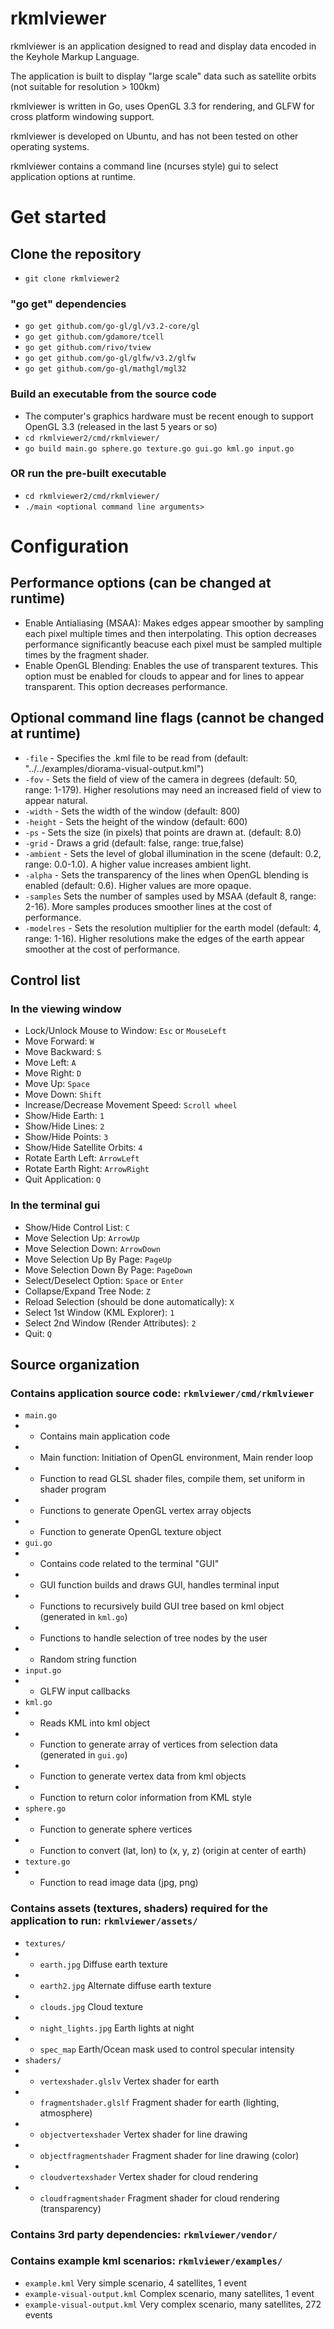 # rkmlviewer

rkmlviewer is an application designed to read and display data encoded in the Keyhole Markup Language.

The application is built to display "large scale" data such as satellite orbits (not suitable for resolution > 100km)

rkmlviewer is written in Go, uses OpenGL 3.3 for rendering, and GLFW for cross platform windowing support.

rkmlviewer is developed on Ubuntu, and has not been tested on other operating systems.

rkmlviewer contains a command line (ncurses style) gui to select application options at runtime.

# Get started
## Clone the repository

* ```git clone rkmlviewer2```

### "go get" dependencies

* ```go get github.com/go-gl/gl/v3.2-core/gl```
* ```go get github.com/gdamore/tcell```
* ```go get github.com/rivo/tview```
* ```go get github.com/go-gl/glfw/v3.2/glfw```
* ```go get github.com/go-gl/mathgl/mgl32```


### Build an executable from the source code

* The computer's graphics hardware must be recent enough to support OpenGL 3.3 (released in the last 5 years or so)
* ```cd rkmlviewer2/cmd/rkmlviewer/```
* ```go build main.go sphere.go texture.go gui.go kml.go input.go```

### OR run the pre-built executable

* ```cd rkmlviewer2/cmd/rkmlviewer/```
* ```./main <optional command line arguments>```

# Configuration

## Performance options (can be changed at runtime)

* Enable Antialiasing (MSAA): Makes edges appear smoother by sampling each pixel multiple times and then interpolating. This option decreases performance significantly beacuse each pixel must be sampled multiple times by the fragment shader.
* Enable OpenGL Blending: Enables the use of transparent textures. This option must be enabled for clouds to appear and for lines to appear transparent. This option decreases performance.

## Optional command line flags (cannot be changed at runtime)

* ```-file``` - Specifies the .kml file to be read from (default: "../../examples/diorama-visual-output.kml")
* ```-fov``` - Sets the field of view of the camera in degrees (default: 50, range: 1-179). Higher resolutions may need an increased field of view to appear natural.
* ```-width``` - Sets the width of the window (default: 800)
* ```-height``` - Sets the height of the window (default: 600)
* ```-ps``` - Sets the size (in pixels) that points are drawn at. (default: 8.0)
* ```-grid``` - Draws a grid (default: false, range: true,false)
* ```-ambient``` - Sets the level of global illumination in the scene (default: 0.2, range: 0.0-1.0). A higher value increases ambient light.
* ```-alpha``` - Sets the transparency of the lines when OpenGL blending is enabled (default: 0.6). Higher values are more opaque.
* ```-samples``` Sets the number of samples used by MSAA (default 8, range: 2-16). More samples produces smoother lines at the cost of performance.
* ```-modelres``` - Sets the resolution multiplier for the earth model (default: 4, range: 1-16). Higher resolutions make the edges of the earth appear smoother at the cost of performance.

## Control list

### In the viewing window

* Lock/Unlock Mouse to Window: ```Esc``` or ```MouseLeft```
* Move Forward: ```W```
* Move Backward: ```S```
* Move Left: ```A```
* Move Right: ```D```
* Move Up: ```Space```
* Move Down: ```Shift```
* Increase/Decrease Movement Speed: ```Scroll wheel```
* Show/Hide Earth: ```1```
* Show/Hide Lines: ```2```
* Show/Hide Points: ```3```
* Show/Hide Satellite Orbits: ```4```
* Rotate Earth Left: ```ArrowLeft```
* Rotate Earth Right: ```ArrowRight```
* Quit Application: ```Q```

### In the terminal gui

* Show/Hide Control List: ```C```
* Move Selection Up: ```ArrowUp```
* Move Selection Down: ```ArrowDown```
* Move Selection Up By Page: ```PageUp```
* Move Selection Down By Page: ```PageDown```
* Select/Deselect Option: ```Space``` or ```Enter```
* Collapse/Expand Tree Node: ```Z```
* Reload Selection (should be done automatically): ```X```
* Select 1st Window (KML Explorer): ```1```
* Select 2nd Window (Render Attributes): ```2```
* Quit: ```Q```

## Source organization

###  Contains application source code: ```rkmlviewer/cmd/rkmlviewer```

* ```main.go```
* * Contains main application code
* * Main function: Initiation of OpenGL environment, Main render loop
* * Function to read GLSL shader files, compile them, set uniform in shader program
* * Functions to generate OpenGL vertex array objects
* * Function to generate OpenGL texture object
* ```gui.go```
* * Contains code related to the terminal "GUI"
* * GUI function builds and draws GUI, handles terminal input
* * Functions to recursively build GUI tree based on kml object (generated in ```kml.go```)
* * Functions to handle selection of tree nodes by the user
* * Random string function
* ```input.go```
* * GLFW input callbacks
* ```kml.go```
* * Reads KML into kml object
* * Function to generate array of vertices from selection data (generated in ```gui.go```)
* * Function to generate vertex data from kml objects
* * Function to return color information from KML style
* ```sphere.go```
* * Function to generate sphere vertices
* * Function to convert (lat, lon) to (x, y, z) (origin at center of earth)
* ```texture.go```
* * Function to read image data (jpg, png)

### Contains assets (textures, shaders) required for the application to run: ```rkmlviewer/assets/```

* ```textures/```
* * ```earth.jpg``` Diffuse earth texture
* * ```earth2.jpg``` Alternate diffuse earth texture
* * ```clouds.jpg``` Cloud texture
* * ```night_lights.jpg``` Earth lights at night
* * ```spec_map``` Earth/Ocean mask used to control specular intensity
* ```shaders/```
* * ```vertexshader.glslv``` Vertex shader for earth
* * ```fragmentshader.glslf``` Fragment shader for earth (lighting, atmosphere)
* * ```objectvertexshader``` Vertex shader for line drawing
* * ```objectfragmentshader``` Fragment shader for line drawing (color)
* * ```cloudvertexshader``` Vertex shader for cloud rendering
* * ```cloudfragmentshader``` Fragment shader for cloud rendering (transparency)

### Contains 3rd party dependencies: ```rkmlviewer/vendor/```

### Contains example kml scenarios: ```rkmlviewer/examples/```

* ```example.kml``` Very simple scenario, 4 satellites, 1 event
* ```example-visual-output.kml``` Complex scenario, many satellites, 1 event
* ```example-visual-output.kml``` Very complex scenario, many satellites, 272 events
